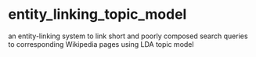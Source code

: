 # entity_linking_topic_model
an entity-linking system to link short and poorly composed search queries to corresponding Wikipedia pages using LDA topic model 
